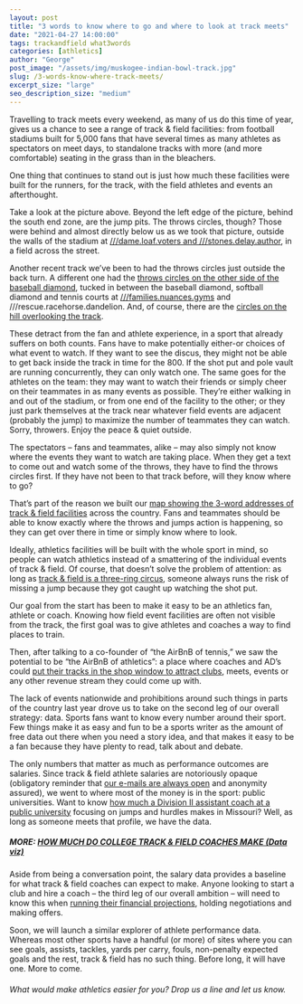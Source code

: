 ```yaml
---
layout: post
title: "3 words to know where to go and where to look at track meets"
date: "2021-04-27 14:00:00"
tags: trackandfield what3words
categories: [athletics]
author: "George"
post_image: "/assets/img/muskogee-indian-bowl-track.jpg"
slug: /3-words-know-where-track-meets/
excerpt_size: "large"
seo_description_size: "medium"
---
```


Travelling to track meets every weekend, as many of us do this time of year, gives us a chance to see a range of track & field facilities: from football stadiums built for 5,000 fans that have several times as many athletes as spectators on meet days, to standalone tracks with more (and more comfortable) seating in the grass than in the bleachers.

One thing that continues to stand out is just how much these facilities were built for the runners, for the track, with the field athletes and events an afterthought.

Take a look at the picture above. Beyond the left edge of the picture, behind the south end zone, are the jump pits. The throws circles, though? Those were behind and almost directly below us as we took that picture, outside the walls of the stadium at [///dame.loaf.voters and ///stones.delay.author](https://nalathletics.com/map/stadium/indian-bowl), in a field across the street.

Another recent track we’ve been to had the throws circles just outside the back turn. A different one had the [throws circles on the other side of the baseball diamond](https://nalathletics.com/map/stadium/9980), tucked in between the baseball diamond, softball diamond and tennis courts at [///families.nuances.gyms](https://map.what3words.com/families.nuances.gyms) and ///rescue.racehorse.dandelion. And, of course, there are the [circles on the hill overlooking the track](https://nalathletics.com/map/stadium/charles-page-high-school).

These detract from the fan and athlete experience, in a sport that already suffers on both counts. Fans have to make potentially either-or choices of what event to watch. If they want to see the discus, they might not be able to get back inside the track in time for the 800. If the shot put and pole vault are running concurrently, they can only watch one. The same goes for the athletes on the team: they may want to watch their friends or simply cheer on their teammates in as many events as possible. They’re either walking in and out of the stadium, or from one end of the facility to the other; or they just park themselves at the track near whatever field events are adjacent (probably the jump) to maximize the number of teammates they can watch. Sorry, throwers. Enjoy the peace & quiet outside.

The spectators – fans and teammates, alike – may also simply not know where the events they want to watch are taking place. When they get a text to come out and watch some of the throws, they have to find the throws circles first. If they have not been to that track before, will they know where to go?

That’s part of the reason we built our [map showing the 3-word addresses of track & field facilities](https://what3words.com/how-to) across the country. Fans and teammates should be able to know exactly where the throws and jumps action is happening, so they can get over there in time or simply know where to look.

Ideally, athletics facilities will be built with the whole sport in mind, so people can watch athletics instead of a smattering of the individual events of track & field. Of course, that doesn’t solve the problem of attention: as long as [track & field is a three-ring circus](https://nalathletics.com/blog/2020/08/27/lessons-long-jumpers-stockholm-golf-tennis), someone always runs the risk of missing a jump because they got caught up watching the shot put.

Our goal from the start has been to make it easy to be an athletics fan, athlete or coach. Knowing how field event facilities are often not visible from the track, the first goal was to give athletes and coaches a way to find places to train.

Then, after talking to a co-founder of “the AirBnB of tennis,” we saw the potential to be “the AirBnB of athletics”: a place where coaches and AD’s could [put their tracks in the shop window to attract clubs](https://nalathletics.com/blog/2020/10/02/find-better-place-throw-jump-run), meets, events or any other revenue stream they could come up with.

The lack of events nationwide and prohibitions around such things in parts of the country last year drove us to take on the second leg of our overall strategy: data. Sports fans want to know every number around their sport. Few things make it as easy and fun to be a sports writer as the amount of free data out there when you need a story idea, and that makes it easy to be a fan because they have plenty to read, talk about and debate.

The only numbers that matter as much as performance outcomes are salaries. Since track & field athlete salaries are notoriously opaque (obligatory reminder that <a href="mailto:george@nalathletics.com">our e-mails are always open</a> and anonymity assured), we went to where most of the money is in the sport: public universities. Want to know [how much a Division II assistant coach at a public university](https://nalathletics.com/coaches-salaries-explorer.html) focusing on jumps and hurdles makes in Missouri? Well, as long as someone meets that profile, we have the data.

##### MORE: [HOW MUCH DO COLLEGE TRACK & FIELD COACHES MAKE (Data viz)](https://nalathletics.com/blog/2020/11/18/how-much-do-college-track-and-field-coaches-make)

Aside from being a conversation point, the salary data provides a baseline for what track & field coaches can expect to make. Anyone looking to start a club and hire a coach – the third leg of our overall ambition – will need to know this when [running their financial projections](https://nalathletics.com/blog/2020/11/05/track-and-field-make-peace-making-money), holding negotiations and making offers.

Soon, we will launch a similar explorer of athlete performance data. Whereas most other sports have a handful (or more) of sites where you can see goals, assists, tackles, yards per carry, fouls, non-penalty expected goals and the rest, track & field has no such thing. Before long, it will have one. More to come.

<h6>What would make athletics easier for you? Drop us a line and let us know.</h6>
